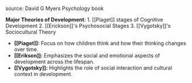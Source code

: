 source: David G Myers Psychology book

**Major Theories of Development**:
	1. [[Piaget]] stages of Cognitive Development
	2. [[Erickson]]'s Psychosocial Stages
	3. [[Vygotsky]]'s Sociocultural Theory

- **[[Piaget]]:** Focus on how children think and how their thinking changes over time.
- **[[Erikson]]:** Emphasizes the social and emotional aspects of development across the lifespan.
- **[[Vygotsky]]:** Highlights the role of social interaction and cultural context in development.




